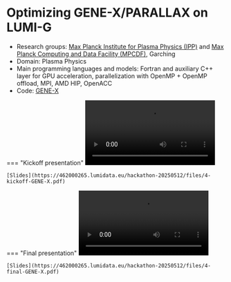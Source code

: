 # Optimizing GENE-X/PARALLAX on LUMI-G

-   Research groups: [Max Planck Institute for Plasma Physics (IPP)](https://www.ipp.mpg.de/en)
    and [Max Planck Computing and Data Facility (MPCDF)](https://www.mpcdf.mpg.de/), Garching
-   Domain: Plasma Physics
-   Main programming languages and models: Fortran and auxiliary C++ layer for GPU acceleration,
    parallelization with OpenMP + OpenMP offload, MPI, AMD HIP, OpenACC
-   Code: [GENE-X](https://gitlab.mpcdf.mpg.de/phoenix/genex)

=== "Kickoff presentation"
    <video src="https://462000265.lumidata.eu/hackathon-20250512/recordings/4-kickoff-GENE-X.mp4" controls="controls"></video>

    [Slides](https://462000265.lumidata.eu/hackathon-20250512/files/4-kickoff-GENE-X.pdf)

=== "Final presentation"
    <video src="https://462000265.lumidata.eu/hackathon-20250512/recordings/4-final-GENE-X.mp4" controls="controls"></video>

    [Slides](https://462000265.lumidata.eu/hackathon-20250512/files/4-final-GENE-X.pdf)

